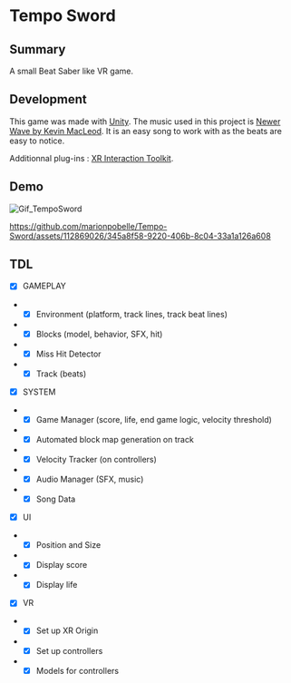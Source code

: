 # Tempo Sword
## Summary

A small Beat Saber like VR game.

## Development

This game was made with [Unity](https://unity.com/fr).
The music used in this project is [Newer Wave by Kevin MacLeod](https://www.youtube.com/watch?v=T-4jRyT8lDc&ab_channel=KevinMacLeod). It is an easy song to work with as the beats are easy to notice. 

Additionnal plug-ins :
[XR Interaction Toolkit](https://docs.unity3d.com/Packages/com.unity.xr.interaction.toolkit@2.5/manual/index.html).

## Demo

![Gif_TempoSword](https://github.com/marionpobelle/Tempo-Sword/assets/112869026/3ebc9078-e9a1-4a50-92b9-0cda5c8035cf)

https://github.com/marionpobelle/Tempo-Sword/assets/112869026/345a8f58-9220-406b-8c04-33a1a126a608

## TDL

- [x] GAMEPLAY
- - [x] Environment (platform, track lines, track beat lines)
- - [x] Blocks (model, behavior, SFX, hit)
- - [x] Miss Hit Detector
- - [x] Track (beats)
  
- [x] SYSTEM
- - [x] Game Manager (score, life, end game logic, velocity threshold)
- - [x] Automated block map generation on track
- - [x] Velocity Tracker (on controllers)
- - [x] Audio Manager (SFX, music)
- - [x] Song Data
  
- [x] UI
- - [x] Position and Size
- - [x] Display score
- - [x] Display life

- [x] VR
- - [x] Set up XR Origin
- - [x] Set up controllers
- - [x] Models for controllers
